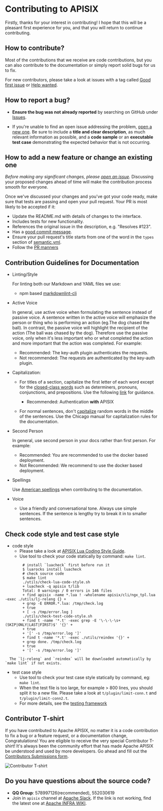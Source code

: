 <!--
#
# Licensed to the Apache Software Foundation (ASF) under one or more
# contributor license agreements.  See the NOTICE file distributed with
# this work for additional information regarding copyright ownership.
# The ASF licenses this file to You under the Apache License, Version 2.0
# (the "License"); you may not use this file except in compliance with
# the License.  You may obtain a copy of the License at
#
#     http://www.apache.org/licenses/LICENSE-2.0
#
# Unless required by applicable law or agreed to in writing, software
# distributed under the License is distributed on an "AS IS" BASIS,
# WITHOUT WARRANTIES OR CONDITIONS OF ANY KIND, either express or implied.
# See the License for the specific language governing permissions and
# limitations under the License.
#
-->

# Contributing to APISIX

Firstly, thanks for your interest in contributing! I hope that this will be a
pleasant first experience for you, and that you will return to continue
contributing.

## How to contribute?

Most of the contributions that we receive are code contributions, but you can
also contribute to the documentation or simply report solid bugs
for us to fix.

 For new contributors, please take a look at issues with a tag called [Good first issue](https://github.com/apache/apisix/issues?q=is%3Aissue+is%3Aopen+label%3A%22good+first+issue%22) or [Help wanted](https://github.com/apache/apisix/issues?q=is%3Aissue+is%3Aopen+label%3A%22help+wanted%22).

## How to report a bug?

* **Ensure the bug was not already reported** by searching on GitHub under [Issues](https://github.com/apache/apisix/issues).

* If you're unable to find an open issue addressing the problem, [open a new one](https://github.com/apache/apisix/issues/new). Be sure to include a **title and clear description**, as much relevant information as possible, and a **code sample** or an **executable test case** demonstrating the expected behavior that is not occurring.

## How to add a new feature or change an existing one

_Before making any significant changes, please [open an issue](https://github.com/apache/apisix/issues)._ Discussing your proposed changes ahead of time will make the contribution process smooth for everyone.

Once we've discussed your changes and you've got your code ready, make sure that tests are passing and open your pull request. Your PR is most likely to be accepted if it:

* Update the README.md with details of changes to the interface.
* Includes tests for new functionality.
* References the original issue in the description, e.g. "Resolves #123".
* Has a [good commit message](http://tbaggery.com/2008/04/19/a-note-about-git-commit-messages.html).
* Ensure your pull request's title starts from one of the word in the `types` section of [semantic.yml](https://github.com/apache/apisix/blob/master/.github/semantic.yml).
* Follow the [PR manners](https://raw.githubusercontent.com/apache/apisix/master/.github/PULL_REQUEST_TEMPLATE.md)

## Contribution Guidelines for Documentation

* Linting/Style

    For linting both our Markdown and YAML files we use:

    - npm based [markdownlint-cli](https://www.npmjs.com/package/markdownlint-cli)

* Active Voice

    In general, use active voice when formulating the sentence instead of passive voice. A sentence written in the active voice will emphasize
    the person or thing who is performing an action (eg.The dog chased the ball).  In contrast, the passive voice will highlight
    the recipient of the action (The ball was chased by the dog). Therefore use the passive voice, only when it's less important
    who or what completed the action and more important that the action was completed. For example:

    - Recommended: The key-auth plugin authenticates the requests.
    - Not recommended: The requests are authenticated by the key-auth plugin.

* Capitalization:

    * For titles of a section, capitalize the first letter of each word except for the [closed-class words](https://en.wikipedia.org/wiki/Part_of_speech#Open_and_closed_classes)
      such as determiners, pronouns, conjunctions, and prepositions. Use the following [link](https://capitalizemytitle.com/#Chicago) for guidance.
      - Recommended: Authentication **with** APISIX

    * For normal sentences, don't [capitalize](https://www.grammarly.com/blog/capitalization-rules/) random words in the middle of the sentences.
      Use the Chicago manual for capitalization rules for the documentation.

* Second Person

    In general, use second person in your docs rather than first person. For example:

    - Recommended: You are recommended to use the docker based deployment.
    - Not Recommended: We recommend to use the docker based deployment.

* Spellings

    Use [American spellings](https://www.oxfordinternationalenglish.com/differences-in-british-and-american-spelling/) when
    contributing to the documentation.

* Voice

    * Use a friendly and conversational tone. Always use simple sentences. If the sentence is lengthy try to break it in to smaller sentences.

## Check code style and test case style

* code style
    * Please take a look at [APISIX Lua Coding Style Guide](CODE_STYLE.md).
    * Use tool to check your code statically by command: `make lint`.

```shell
        # install `luacheck` first before run it
        $ luarocks install luacheck
        # check source code
        $ make lint
        ./utils/check-lua-code-style.sh
        + luacheck -q apisix t/lib
        Total: 0 warnings / 0 errors in 146 files
        + find apisix -name *.lua ! -wholename apisix/cli/ngx_tpl.lua -exec ./utils/lj-releng {} +
        + grep -E ERROR.*.lua: /tmp/check.log
        + true
        + [ -s /tmp/error.log ]
        ./utils/check-test-code-style.sh
        + find t -name '*.t' -exec grep -E '\-\-\-\s+(SKIP|ONLY|LAST|FIRST)$' '{}' +
        + true
        + '[' -s /tmp/error.log ']'
        + find t -name '*.t' -exec ./utils/reindex '{}' +
        + grep done. /tmp/check.log
        + true
        + '[' -s /tmp/error.log ']'
```

      The `lj-releng` and `reindex` will be downloaded automatically by `make lint` if not exists.

* test case style
    * Use tool to check your test case style statically by command, eg: `make lint`.
    * When the test file is too large, for example > 800 lines, you should split it to a new file.
      Please take a look at `t/plugin/limit-conn.t` and `t/plugin/limit-conn2.t`.
    * For more details, see the [testing framework](https://github.com/apache/apisix/blob/master/docs/en/latest/internal/testing-framework.md)

## Contributor T-shirt

If you have contributed to Apache APISIX, no matter it is a code contribution to fix a bug or a feature request, or a documentation change, Congratulations! You are eligible to receive the very special Contributor T-shirt! It's always been the community effort that has made Apache APISIX be understood and used by more developers. Go ahead and fill out the [Contributors Submissions form](https://docs.google.com/forms/d/e/1FAIpQLSdXEpCs60UK49UlOGdBCQSXr7DYz3enyT4GJPKrYQmYfVLPKQ/viewform).

![Contributor T-shirt](https://static.apiseven.com/202108/1642392020136-19a7c07b-27de-4c29-9168-099532d2638f.jpg)

## Do you have questions about the source code?

- **QQ Group**: 578997126(recommended), 552030619
- Join in `apisix` channel at [Apache Slack](http://s.apache.org/slack-invite). If the link is not working, find the latest one at [Apache INFRA WIKI](https://cwiki.apache.org/confluence/display/INFRA/Slack+Guest+Invites).
